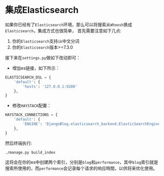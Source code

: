 # 集成Elasticsearch
如果你已经有了`Elasticsearch`环境，那么可以将搜索从`Whoosh`换成`Elasticsearch`，集成方式也很简单，
首先需要注意如下几点:
1. 你的`Elasticsearch`支持`ik`中文分词
2. 你的`Elasticsearch`版本>=7.3.0

接下来在`settings.py`做如下改动即可：
- 增加es链接，如下所示：
```python
ELASTICSEARCH_DSL = {
    'default': {
        'hosts': '127.0.0.1:9200'
    },
}
```
- 修改`HAYSTACK`配置：
```python
HAYSTACK_CONNECTIONS = {
    'default': {
        'ENGINE': 'DjangoBlog.elasticsearch_backend.ElasticSearchEngine',
    },
}
```
然后终端执行:
```shell script
./manage.py build_index
```
这将会在你的es中创建两个索引，分别是`blog`和`performance`，其中`blog`索引就是搜索所使用的，而`performance`会记录每个请求的响应時間，以供将来优化使用。